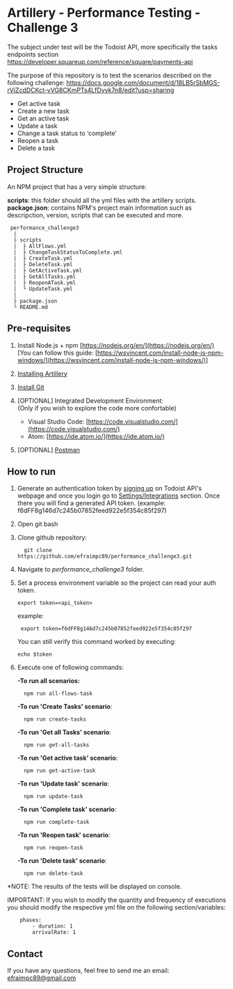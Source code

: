 # Artillery - Performance Testing - Challenge 3
The subject under test will be the Todoist API, more specifically the tasks endpoints section
https://developer.squareup.com/reference/square/payments-api

The purpose of this repository is to test the scenarios described on the following challenge:
https://docs.google.com/document/d/18LB5rSbMGS-rViZcdDCKct-vVG8CKmPTs4LfDvvk7n8/edit?usp=sharing

-   Get active task
-   Create a new task
-   Get an active task
-   Update a task
-   Change a task status to ‘complete’
-   Reopen a task
-   Delete a task

## Project Structure

An NPM project that has a very simple structure:

**scripts**: this folder should all the yml files with the artillery scripts.
**package.json**: contains NPM's project main information such as descripction, version, scripts that can be executed and more.
```
 performance_challenge3
  |
  ├ scripts
  |  ├ AllFlows.yml
  |  ├ ChangeTaskStatusToComplete.yml
  |  ├ CreateTask.yml
  |  ├ DeleteTask.yml
  |  ├ GetActiveTask.yml
  |  ├ GetAllTasks.yml
  |  ├ ReopenATask.yml
  |  └ UpdateTask.yml
  |
  ├ package.json
  └ README.md
```

## Pre-requisites

1. Install Node.js + npm [https://nodejs.org/en/](https://nodejs.org/en/)  
[You can follow this guide: [https://wsvincent.com/install-node-js-npm-windows/](https://wsvincent.com/install-node-js-npm-windows/)]  

2. [Installing Artillery](https://artillery.io/docs/guides/getting-started/installing-artillery.html)
3. [Install Git](https://git-scm.com/downloads)
4. [OPTIONAL] Integrated Development Environment:  
	   (Only if you wish to explore the code more confortable)
	- Visual Studio Code: [https://code.visualstudio.com/](https://code.visualstudio.com/)  
	- Atom: [https://ide.atom.io/](https://ide.atom.io/) 
5. [OPTIONAL] [Postman](https://www.postman.com/downloads/) 

## How to run 

1. Generate an authentication token by [signing up](https://todoist.com/prefs/integrations) on Todoist API's webpage and once you login go to [Settings/Integrations](https://todoist.com/prefs/integrations) section. Once there you will find a generated API token.
(example: f6dFF8g146d7c245b07852feed922e5f354c85f297)

2. Open git bash
3. Clone github repository: 

		 git clone https://github.com/efraimpc89/performance_challenge3.git

4. Navigate to *performance_challenge3* folder.
5.  Set a process environment variable so the project can read your auth token.
		
		export token=<api_token>

	example:
		
		 export token=f6dFF8g146d7c245b07852feed922e5f354c85f297

	You can still verify this command worked by executing:

		echo $token
		 
7. Execute one of following commands:
	
	**-To run all scenarios:**

		 npm run all-flows-task
	
	**-To run 'Create Tasks' scenario**:

		 npm run create-tasks
		 
	**-To run 'Get all Tasks' scenario**:

		 npm run get-all-tasks
		 
	**-To run 'Get active task' scenario**:

		 npm run get-active-task

	**-To run 'Update task' scenario**:

		 npm run update-task

	**-To run 'Complete task' scenario**:

		 npm run complete-task

	**-To run 'Reopen task' scenario**:

		 npm run reopen-task

	**-To run 'Delete task' scenario**:

		 npm run delete-task

*NOTE: The results of the tests will be displayed on console.

IMPORTANT: If you wish to modify the quantity and frequency of executions you should modify the respective yml file on the following section/variables:
	
		phases:
			- duration: 1
			arrivalRate: 1

## Contact

If you have any questions, feel free to send me an email:
efraimpc89@gmail.com

```